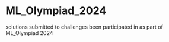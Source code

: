 # ML_Olympiad_2024
solutions submitted to challenges been participated in as part of ML_Olympiad 2024
